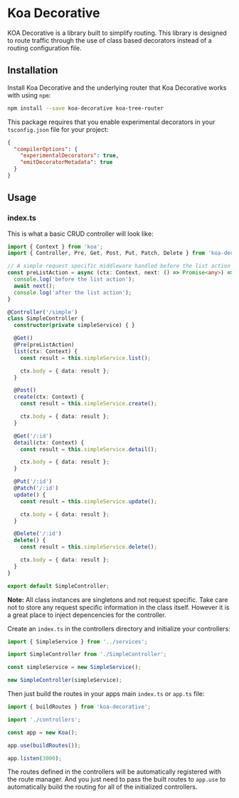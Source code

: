 # Koa Decorative

KOA Decorative is a library built to simplify routing.
This library is designed to route traffic through the use of class based decorators instead of
a routing configuration file.

## Installation

Install Koa Decorative and the underlying router that Koa Decorative works with using `npm`:

```bash
npm install --save koa-decorative koa-tree-router
```

This package requires that you enable experimental decorators in your `tsconfig.json` file for your project:

```json
{
  "compilerOptions": {
    "experimentalDecorators": true,
    "emitDecoratorMetadata": true
  }
}
```

## Usage

### index.ts

This is what a basic CRUD controller will look like:

```ts
import { Context } from 'koa';
import { Controller, Pre, Get, Post, Put, Patch, Delete } from 'koa-decorative';

// A simple request specific middleware handled before the list action
const preListAction = async (ctx: Context, next: () => Promise<any>) => {
  console.log('before the list action');
  await next();
  console.log('after the list action');
}

@Controller('/simple')
class SimpleController {
  constructor(private simpleService) { }

  @Get()
  @Pre(preListAction)
  list(ctx: Context) {
    const result = this.simpleService.list();

    ctx.body = { data: result };
  }

  @Post()
  create(ctx: Context) {
    const result = this.simpleService.create();

    ctx.body = { data: result };
  }

  @Get('/:id')
  detail(ctx: Context) {
    const result = this.simpleService.detail();

    ctx.body = { data: result };
  }

  @Put('/:id')
  @Patch('/:id')
  update() {
    const result = this.simpleService.update();

    ctx.body = { data: result };
  }

  @Delete('/:id')
  delete() {
    const result = this.simpleService.delete();

    ctx.body = { data: result };
  }
}

export default SimpleController;
```

**Note:** All class instances are singletons and not request specific. Take care not to store any request specific information
in the class itself. However it is a great place to inject depencencies for the controller.

Create an `index.ts` in the controllers directory and initialize your controllers:

```ts
import { SimpleService } from '../services';

import SimpleController from './SimpleController';

const simpleService = new SimpleService();

new SimpleController(simpleService);
```

Then just build the routes in your apps main `index.ts` or `app.ts` file:

```ts
import { buildRoutes } from 'koa-decorative';

import './controllers';

const app = new Koa();

app.use(buildRoutes());

app.listen(3000);
```

The routes defined in the controllers will be automatically registered with the route manager.
And you just need to pass the built routes to `app.use` to automatically build the routing for all
of the initialized controllers.
